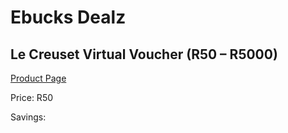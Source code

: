 
# Ebucks Dealz
## Le Creuset Virtual Voucher (R50 – R5000)
[Product Page](https://www.ebucks.com/web/shop/productSelected.do?prodId=1139560535&catId=227677169)

Price: R50

Savings: 


	
